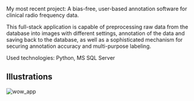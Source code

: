 My most recent project: A bias-free, user-based annotation software for clinical radio frequency data.

This full-stack application is capable of preprocessing raw data from the database into images with different settings, annotation of the data and saving back to the database, as well as a sophisticated mechanism for securing annotation accuracy and multi-purpose labeling.

Used technologies: Python, MS SQL Server


## Illustrations
![wow_app](https://user-images.githubusercontent.com/78420756/203502719-cf4c970a-c67e-405e-bdda-0b8828b8b3c5.PNG) <br>

